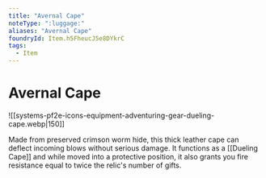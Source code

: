 ```yaml
---
title: "Avernal Cape"
noteType: ":luggage:"
aliases: "Avernal Cape"
foundryId: Item.h5FheucJ5e8DYkrC
tags:
  - Item
---
```


# Avernal Cape
![[systems-pf2e-icons-equipment-adventuring-gear-dueling-cape.webp|150]]

Made from preserved crimson worm hide, this thick leather cape can deflect incoming blows without serious damage. It functions as a [[Dueling Cape]] and while moved into a protective position, it also grants you fire resistance equal to twice the relic's number of gifts.



